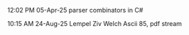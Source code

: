 12:02 PM 05-Apr-25
parser combinators in C#

10:15 AM 24-Aug-25
Lempel Ziv Welch Ascii 85, pdf stream